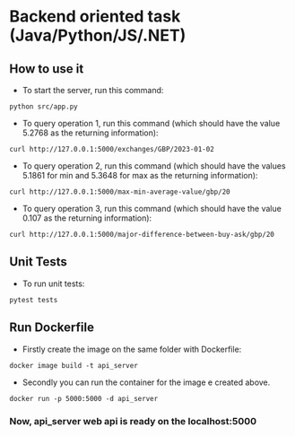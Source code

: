 # Backend oriented task (Java/Python/JS/.NET)

## How to use it

- To start the server, run this command:
```
python src/app.py
```
- To query operation 1, run this command (which should have the value 5.2768 as the returning information):
```
curl http://127.0.0.1:5000/exchanges/GBP/2023-01-02
```
- To query operation 2, run this command (which should have the values 5.1861 for min and 5.3648 for max as the returning information):
```
curl http://127.0.0.1:5000/max-min-average-value/gbp/20
```
- To query operation 3, run this command (which should have the value 0.107 as the returning information):
```
curl http://127.0.0.1:5000/major-difference-between-buy-ask/gbp/20
```

## Unit Tests

- To run unit tests:
```
pytest tests
```


## Run Dockerfile

- Firstly create the image on the same folder with Dockerfile:
```
docker image build -t api_server
```

- Secondly you can run the container for the image e created above. 
```
docker run -p 5000:5000 -d api_server
```
### Now, api_server  web api is ready on the localhost:5000



